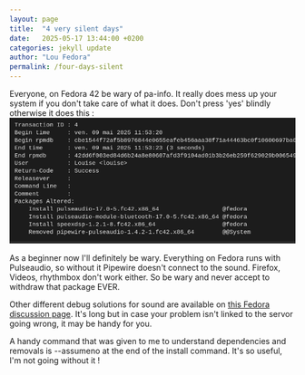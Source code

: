 ```yaml
---
layout: page
title:  "4 very silent days"
date:   2025-05-17 13:44:00 +0200
categories: jekyll update
author: "Lou Fedora"
permalink: /four-days-silent
---
```

Everyone, on Fedora 42 be wary of pa-info. It really does mess up your system if you don't take care of what it does. Don't press 'yes' blindly otherwise it does this : ![audio_gone](/assets/images/audio_gone.jpg)

As a beginner now I'll definitely be wary. Everything on Fedora runs with Pulseaudio, so without it Pipewire doesn't connect to the sound. Firefox, Videos, rhythmbox don't work either. So be wary and never accept to withdraw that package EVER.

Other different debug solutions for sound are available on [this Fedora discussion page](https://discussion.fedoraproject.org/t/missing-codecs-video-playback-not-works-all-the-time/152765/202). It's long but in case your problem isn't linked to the servor going wrong, it may be handy for you.

A handy command that was given to me to understand dependencies and removals is --assumeno at the end of the install command. It's so useful, I'm not going without it !

